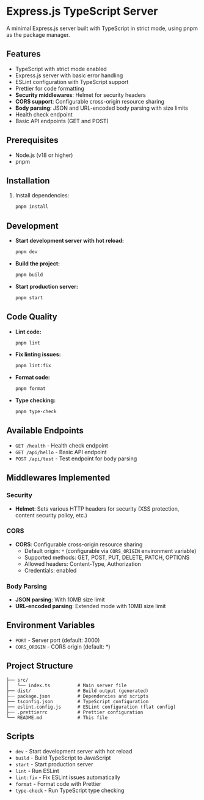 # Express.js TypeScript Server

A minimal Express.js server built with TypeScript in strict mode, using pnpm as the package manager.

## Features

- TypeScript with strict mode enabled
- Express.js server with basic error handling
- ESLint configuration with TypeScript support
- Prettier for code formatting
- **Security middlewares**: Helmet for security headers
- **CORS support**: Configurable cross-origin resource sharing
- **Body parsing**: JSON and URL-encoded body parsing with size limits
- Health check endpoint
- Basic API endpoints (GET and POST)

## Prerequisites

- Node.js (v18 or higher)
- pnpm

## Installation

1. Install dependencies:
   ```bash
   pnpm install
   ```

## Development

- **Start development server with hot reload:**
  ```bash
  pnpm dev
  ```

- **Build the project:**
  ```bash
  pnpm build
  ```

- **Start production server:**
  ```bash
  pnpm start
  ```

## Code Quality

- **Lint code:**
  ```bash
  pnpm lint
  ```

- **Fix linting issues:**
  ```bash
  pnpm lint:fix
  ```

- **Format code:**
  ```bash
  pnpm format
  ```

- **Type checking:**
  ```bash
  pnpm type-check
  ```

## Available Endpoints

- `GET /health` - Health check endpoint
- `GET /api/hello` - Basic API endpoint
- `POST /api/test` - Test endpoint for body parsing

## Middlewares Implemented

### Security
- **Helmet**: Sets various HTTP headers for security (XSS protection, content security policy, etc.)

### CORS
- **CORS**: Configurable cross-origin resource sharing
  - Default origin: `*` (configurable via `CORS_ORIGIN` environment variable)
  - Supported methods: GET, POST, PUT, DELETE, PATCH, OPTIONS
  - Allowed headers: Content-Type, Authorization
  - Credentials: enabled

### Body Parsing
- **JSON parsing**: With 10MB size limit
- **URL-encoded parsing**: Extended mode with 10MB size limit

## Environment Variables

- `PORT` - Server port (default: 3000)
- `CORS_ORIGIN` - CORS origin (default: *)

## Project Structure

```
├── src/
│   └── index.ts          # Main server file
├── dist/                 # Build output (generated)
├── package.json          # Dependencies and scripts
├── tsconfig.json         # TypeScript configuration
├── eslint.config.js      # ESLint configuration (flat config)
├── .prettierrc           # Prettier configuration
└── README.md             # This file
```

## Scripts

- `dev` - Start development server with hot reload
- `build` - Build TypeScript to JavaScript
- `start` - Start production server
- `lint` - Run ESLint
- `lint:fix` - Fix ESLint issues automatically
- `format` - Format code with Prettier
- `type-check` - Run TypeScript type checking
